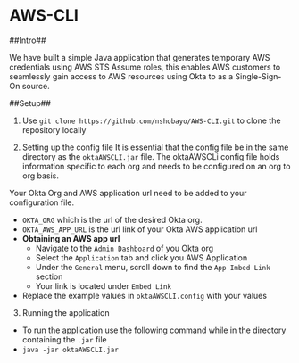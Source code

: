 # AWS-CLI

##Intro##

We have built a simple Java application that generates temporary AWS credentials using AWS STS Assume roles, this enables AWS customers to seamlessly gain access to AWS resources using Okta to as a Single-Sign-On source.

##Setup##

1. Use ```git clone https://github.com/nshobayo/AWS-CLI.git``` to clone the repository locally

2. Setting up the config file
  It is essential that the config file be in the same directory as the ```oktaAWSCLI.jar``` file. The oktaAWSCLi config file holds information specific to each org and needs to be configured on an org to org basis. 

  Your Okta Org and AWS application url need to be added to your configuration file.
  - ```OKTA_ORG``` which is the url of the desired Okta org.
  - ```OKTA_AWS_APP_URL``` is the url link of your Okta AWS application url
  - **Obtaining an AWS app url**
    - Navigate to the ```Admin Dashboard``` of you Okta org 
    - Select the ```Application``` tab and click you AWS Application 
    - Under the ```General``` menu, scroll down to find the ```App Imbed Link``` section 
    - Your link is located under ```Embed Link``` 
  - Replace the example values in ```oktaAWSCLI.config``` with your values

3. Running the application
  - To run the application use the following command while in the directory containing the ```.jar``` file
  - ```java -jar oktaAWSCLI.jar```
  
